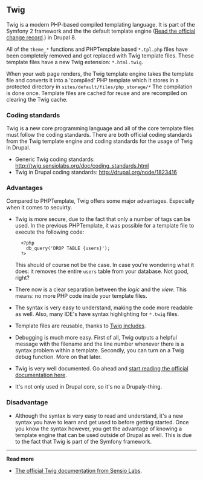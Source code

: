 ## Twig

Twig is a modern PHP-based compiled templating language. It is part of the Symfony 2 framework and the the default template engine ([Read the official change record](https://www.drupal.org/node/1831138).) in Drupal 8.

All of the `theme_*` functions and PHPTemplate based `*.tpl.php` files have been completely removed and got replaced with Twig template files. These template files have a new Twig extension: `*.html.twig`.

When your web page renders, the Twig template engine takes the template file and converts it into a 'compiled' PHP template which it stores in a protected directory in `sites/default/files/php_storage/*` The compilation is done once. Template files are cached for reuse and are recompiled on clearing the Twig cache.

### Coding standards

Twig is a new core programming language and all of the core template files must follow the coding standards. There are both official coding standards from the Twig template engine and coding standards for the usage of Twig in Drupal.

- Generic Twig coding standards: http://twig.sensiolabs.org/doc/coding_standards.html
- Twig in Drupal coding standards: http://drupal.org/node/1823416

### Advantages

Compared to PHPTemplate, Twig offers some major advantages. Especially when it comes to secuirty.

- Twig is more secure, due to the fact that only a number of tags can be used. In the previous PHPTemplate, it was possible for a template file to execute the following code:

		<?php
		  db_query('DROP TABLE {users}');
		?>

  This should of course not be the case. In case you're wondering what it does: it removes the entire `users` table from your database. Not good, right?

- There now is a clear separation between the *logic* and the *view*. This means: no more PHP code inside your template files.
- The syntax is very easy to understand, making the code more readable as well. Also, many IDE's have syntax highlighting for `*.twig` files.
- Template files are reusable, thanks to [Twig includes](http://twig.sensiolabs.org/doc/tags/include.html).
- Debugging is much more easy. First of all, Twig outputs a helpful message with the filename and the line number whenever there is a syntax problem within a template. Secondly, you can turn on a Twig debug function. More on that later.
- Twig is very well documented. Go ahead and [start reading the official documentation here](http://twig.sensiolabs.org/documentation).
- It's not only used in Drupal core, so it's no a Drupaly-thing.

### Disadvantage

- Although the syntax is very easy to read and understand, it's a new syntax you have to learn and get used to before getting started. Once you know the syntax however, you get the advantage of knowing a template engine that can be used outside of Drupal as well. This is due to the fact that Twig is part of the Symfony framework.

***

**Read more**

* [The official Twig documentation from Sensio Labs](http://twig.sensiolabs.org/documentation).
